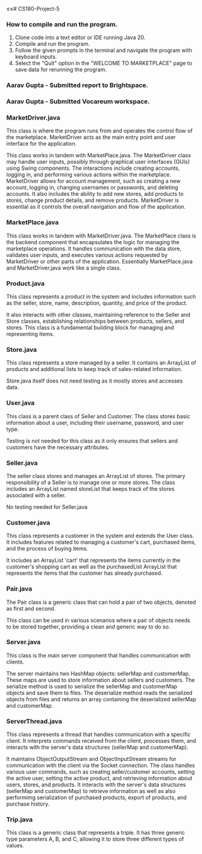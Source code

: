 ≤≤# CS180-Project-5
### How to compile and run the program. 
1. Clone code into a text editor or IDE running Java 20.
2. Compile and run the program.
3. Follow the given prompts in the terminal and navigate the program with keyboard inputs.
4. Select the "Quit" option in the "WELCOME TO MARKETPLACE" page to save data for rerunning the program. 

### Aarav Gupta - Submitted report to Brightspace.
### Aarav Gupta - Submitted Vocareum workspace.

### MarketDriver.java
This class is where the program runs from and operates the control flow of the marketplace. MarketDriver acts as the main entry point and user interface for the application. 

This class works in tandem with MarketPlace.java. The MarketDriver class may handle user inputs, possibly through graphical user interfaces (GUIs) using Swing components. The interactions include creating accounts, logging in, and performing various actions within the marketplace.
MarketDriver allows for account management, such as creating a new account, logging in, changing usernames or passwords, and deleting accounts. It also includes the ability to add new stores, add products to stores, change product details, and remove products.
MarketDriver is essential as it controls the overall navigation and flow of the application. 

### MarketPlace.java
This class works in tandem with MarketDriver.java. The MarketPlace class is the backend component that encapsulates the logic for managing the marketplace operations. It handles communication with the data store, validates user inputs, and executes various actions requested by MarketDriver or other parts of the application. Essentially MarketPlace.java and MarketDriver.java work like a single class.

### Product.java
This class represents a product in the system and includes information such as the seller, store, name, description, quantity, and price of the product.

It also interacts with other classes, maintaining reference to the Seller and Store classes, establishing relationships between products, sellers, and stores. This class is a fundamental building block for managing and representing items.

### Store.java
This class represents a store managed by a seller. It contains an ArrayList of products and additional lists to keep track of sales-related information. 

Store.java itself does not need testing as it mostly stores and accesses data.

### User.java
This class is a parent class of Seller and Customer. The class stores basic information about a user, including their username, password, and user type.

Testing is not needed for this class as it only ensures that sellers and customers have the necessary attributes.

### Seller.java
The seller class stores and manages an ArrayList of stores. The primary responsibility of a Seller is to manage one or more stores. The class includes an ArrayList named storeList that keeps track of the stores associated with a seller.

No testing needed for Seller.java

### Customer.java
This class represents a customer in the system and extends the User class. It includes features related to managing a customer's cart, purchased items, and the process of buying items. 

It includes an ArrayList 'cart' that represents the items currently in the customer's shopping cart as well as the purchasedList ArrayList that represents the items that the customer has already purchased.

### Pair.java
The Pair class is a generic class that can hold a pair of two objects, denoted as first and second.

This class can be used in various scenarios where a pair of objects needs to be stored together, providing a clean and generic way to do so.

### Server.java
This class is the main server component that handles communication with clients. 

The server maintains two HashMap objects: sellerMap and customerMap. These maps are used to store information about sellers and customers. The serialize method is used to serialize the sellerMap and customerMap objects and save them to files. The deserialize method reads the serialized objects from files and returns an array containing the deserialized sellerMap and customerMap.

### ServerThread.java
This class represents a thread that handles communication with a specific client. It interprets commands received from the client, processes them, and interacts with the server's data structures (sellerMap and customerMap).

It maintains ObjectOutputStream and ObjectInputStream streams for communication with the client via the Socket connection. 
The class handles various user commands, such as creating seller/customer accounts, setting the active user, setting the active product, and retrieving information about users, stores, and products. It interacts with the server's data structures (sellerMap and customerMap) to retrieve information as well as also performimg serialization of purchased products, export of products, and purchase history.

### Trip.java
This class is a generic class that represents a triple. It has three generic type parameters A, B, and C, allowing it to store three different types of values. 


